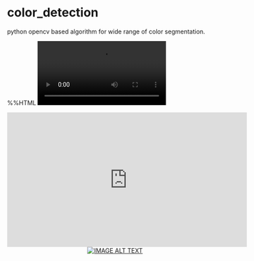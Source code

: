 # color_detection
python opencv based algorithm for wide range of color segmentation.

%%HTML
<video controls autoplay>
    <source src="video/color_object1.mp4" type="video/mp4"/>
</video>
<vid src="https://github.com/rohitsrivastava78/color_detection/blob/master/video/color_object1.mp4" style=" width:100px ; height:100px " />
<iframe width="560" height="315" src="https://www.youtube.com/embed/dQw4w9WgXcQ" frameborder="0" allow="autoplay; encrypted-media" allowfullscreen></iframe>
<div align="center">
  <a href="https://github.com/rohitsrivastava78/color_detection/blob/master/video/color_object1.mp4"><img src="https://img.youtube.com/vi/YOUTUBE_VIDEO_ID_HERE/0.jpg" alt="IMAGE ALT TEXT"></a>
</div>
